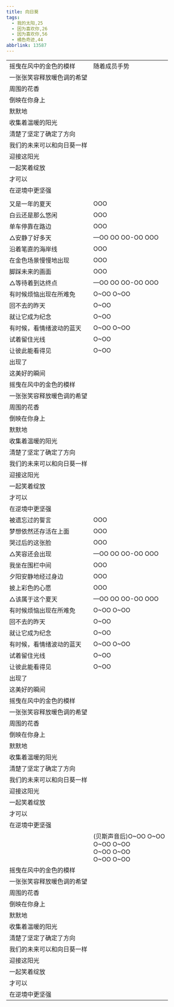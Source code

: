 ```yaml
---
title: 向日葵
tags:
  - 我的太阳,25
  - 因为喜欢你,26
  - 因为喜欢你,56
  - 橘色奇迹,44
abbrlink: 13587
---
```

|      |      |
|--|--|
|摇曳在风中的金色的模样|随着成员手势|
|一张张笑容释放暖色调的希望|      |
|周围的花香|      |
|倒映在你身上|      |
|默默地|      |
|收集着温暖的阳光|      |
|清楚了坚定了确定了方向|      |
|我们的未来可以和向日葵一样|      |
|迎接这阳光|      |
|一起笑着绽放|      |
|才可以|      |
|在逆境中更坚强|      |
|      |      |
|又是一年的夏天|OOO|
|白云还是那么悠闲|OOO|
|单车停靠在路边|OOO|
|△安静了好多天|—OO OO OO-OO OOO|
|沿着笔直的海岸线|OOO|
|在金色场景慢慢地出现|OOO|
|脚踩未来的画面|OOO|
|△等待着到达终点|—OO OO OO-OO OOO|
|有时候烦恼出现在所难免|O~OO O~OO|
|回不去的昨天|O~OO|
|就让它成为纪念|O~OO|
|有时候，看情绪波动的蓝天|O~OO O~OO|
|试着留住光线|O~OO|
|让彼此能看得见|O~OO|
|出现了|      |
|这美好的瞬间|      |
|摇曳在风中的金色的模样|      |
|一张张笑容释放暖色调的希望|      |
|周围的花香|      |
|倒映在你身上|      |
|默默地|      |
|收集着温暖的阳光|      |
|清楚了坚定了确定了方向|      |
|我们的未来可以和向日葵一样|      |
|迎接这阳光|      |
|一起笑着绽放|      |
|才可以|      |
|在逆境中更坚强|      |
|被遗忘过的誓言|OOO|
|梦想依然还存活在上面|OOO|
|哭过后的这张脸|OOO|
|△笑容还会出现|—OO OO OO-OO OOO|
|我坐在围栏中间|OOO|
|夕阳安静地经过身边|OOO|
|披上彩色的心愿|OOO|
|△该属于这个夏天|—OO OO OO-OO OOO|
|有时候烦恼出现在所难免|O~OO O~OO|
|回不去的昨天|O~OO|
|就让它成为纪念|O~OO|
|有时候，看情绪波动的蓝天|O~OO O~OO|
|试着留住光线|O~OO|
|让彼此能看得见|O~OO|
|出现了|      |
|这美好的瞬间|      |
|摇曳在风中的金色的模样|      |
|一张张笑容释放暖色调的希望|      |
|周围的花香|      |
|倒映在你身上|      |
|默默地|      |
|收集着温暖的阳光|      |
|清楚了坚定了确定了方向|      |
|我们的未来可以和向日葵一样|      |
|迎接这阳光|      |
|一起笑着绽放|      |
|才可以|      |
|在逆境中更坚强|      |
|      |(贝斯声音后)O~OO O~OO<br>O~OO O~OO<br>O~OO O~OO<br>O~OO O~OO|
|摇曳在风中的金色的模样|      |
|一张张笑容释放暖色调的希望|      |
|周围的花香|      |
|倒映在你身上|      |
|默默地|      |
|收集着温暖的阳光|      |
|清楚了坚定了确定了方向|      |
|我们的未来可以和向日葵一样|      |
|迎接这阳光|      |
|一起笑着绽放|      |
|才可以|      |
|在逆境中更坚强|      |
